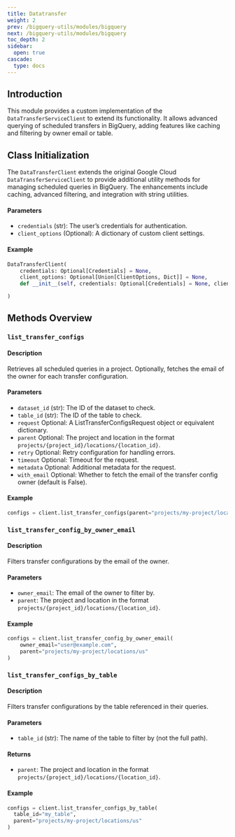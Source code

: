 ```yaml
---
title: Datatransfer
weight: 2
prev: /bigquery-utils/modules/bigquery
next: /bigquery-utils/modules/bigquery
toc_depth: 2
sidebar:
  open: true
cascade:
  type: docs
---
```


## Introduction

This module provides a custom implementation of the `DataTransferServiceClient` to extend its functionality. It allows advanced querying of scheduled transfers in BigQuery, adding features like caching and filtering by owner email or table.

## Class Initialization
The `DataTransferClient` extends the original Google Cloud `DataTransferServiceClient` to provide additional utility methods for managing scheduled queries in BigQuery. The enhancements include caching, advanced filtering, and integration with string utilities.
#### Parameters
* `credentials` (str): The user’s credentials for authentication.
* `client_options` (Optional): A dictionary of custom client settings.

#### Example
```python
DataTransferClient(
    credentials: Optional[Credentials] = None,
    client_options: Optional[Union[ClientOptions, Dict]] = None,
    def __init__(self, credentials: Optional[Credentials] = None, client_options: Optional[dict] = None) -> None

)
```

## Methods Overview

### `list_transfer_configs`
#### Description
Retrieves all scheduled queries in a project. Optionally, fetches the email of the owner for each transfer configuration.
#### Parameters
* `dataset_id` (str): The ID of the dataset to check.
* `table_id` (str): The ID of the table to check.
* `request` Optional: A ListTransferConfigsRequest object or equivalent dictionary.
* `parent` Optional: The project and location in the format `projects/{project_id}/locations/{location_id}`.
* `retry` Optional: Retry configuration for handling errors.
* `timeout` Optional: Timeout for the request.
* `metadata` Optional: Additional metadata for the request.
* `with_email` Optional: Whether to fetch the email of the transfer config owner (default is False).

#### Example
```python
configs = client.list_transfer_configs(parent="projects/my-project/locations/my-location")
```

### `list_transfer_config_by_owner_email`
#### Description
Filters transfer configurations by the email of the owner.
#### Parameters
* `owner_email`: The email of the owner to filter by.
* `parent`: The project and location in the format `projects/{project_id}/locations/{location_id}`.

#### Example
```python
configs = client.list_transfer_config_by_owner_email(
    owner_email="user@example.com", 
    parent="projects/my-project/locations/us"
)
```


### `list_transfer_configs_by_table`
#### Description
Filters transfer configurations by the table referenced in their queries.
#### Parameters
* `table_id` (str): The name of the table to filter by (not the full path).
#### Returns
* `parent`: The project and location in the format `projects/{project_id}/locations/{location_id}`.
#### Example
```python
configs = client.list_transfer_configs_by_table(
  table_id="my_table",
  parent="projects/my-project/locations/us"
)
```
